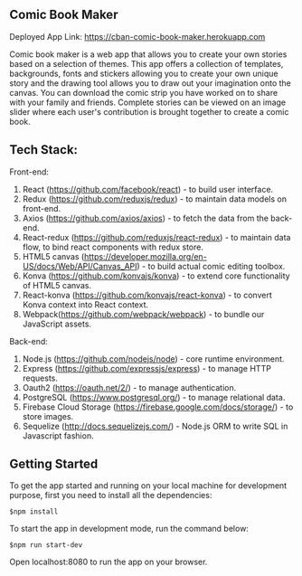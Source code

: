 ## Comic Book Maker
Deployed App Link: https://cban-comic-book-maker.herokuapp.com

Comic book maker is a web app that allows you to create your own stories based on a selection of themes. This app offers a collection of templates, backgrounds, fonts and stickers allowing you to create your own unique story and the drawing tool allows you to draw out your imagination onto the canvas. You can download the comic strip you have worked on to share with your family and friends. Complete stories can be viewed on an image slider where each user's contribution is brought together to create a comic book.

## Tech Stack:

Front-end:

1. React (https://github.com/facebook/react) - to build user interface. 
2. Redux (https://github.com/reduxjs/redux) - to maintain data models on front-end. 
3. Axios (https://github.com/axios/axios) - to fetch the data from the back-end. 
4. React-redux (https://github.com/reduxjs/react-redux) - to maintain data flow, to bind react components with redux store. 
5. HTML5 canvas (https://developer.mozilla.org/en-US/docs/Web/API/Canvas_API) - to build actual comic editing toolbox. 
6. Konva (https://github.com/konvajs/konva) - to extend core functionality of HTML5 canvas. 
7. React-konva (https://github.com/konvajs/react-konva) - to convert Konva context into React context. 
8. Webpack(https://github.com/webpack/webpack) - to bundle our JavaScript assets. 

Back-end:

1. Node.js (https://github.com/nodejs/node) - core runtime environment. 
2. Express (https://github.com/expressjs/express) - to manage HTTP requests. 
3. Oauth2 (https://oauth.net/2/) - to manage authentication. 
4. PostgreSQL (https://www.postgresql.org/) - to manage relational data. 
5. Firebase Cloud Storage (https://firebase.google.com/docs/storage/) - to store images. 
6. Sequelize (http://docs.sequelizejs.com/) - Node.js ORM to write SQL in Javascript fashion.

## Getting Started

To get the app started and running on your local machine for development purpose, first you need to install all the dependencies:
```
$npm install
```

To start the app in development mode, run the command below:
```
$npm run start-dev
```
Open localhost:8080 to run the app on your browser.

